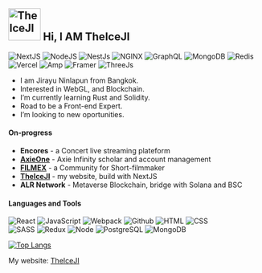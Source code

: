 ##  <img src="https://www.theiceji.com/logo_white.svg" alt="TheIceJI" width="64px"/> Hi, I AM TheIceJI

![NextJS](https://img.shields.io/badge/nextjs-%23000000.svg?style=for-the-badge&logo=next.js&logoColor=white) ![NodeJS](https://img.shields.io/badge/node.js-%2343853D.svg?style=for-the-badge&logo=node-dot-js&logoColor=white) ![NestJs](https://img.shields.io/badge/nestjs-E0234E?style=for-the-badge&logo=nestjs&logoColor=white) ![NGINX](https://img.shields.io/badge/nginx-%23009639.svg?style=for-the-badge&logo=nginx&logoColor=white) ![GraphQL](https://img.shields.io/badge/GraphQl-E10098?style=for-the-badge&logo=graphql&logoColor=white) ![MongoDB](https://img.shields.io/badge/MongoDB-4EA94B?style=for-the-badge&logo=mongodb&logoColor=white) ![Redis](https://img.shields.io/badge/redis-%23DD0031.svg?style=for-the-badge&logo=redis&logoColor=white) ![Vercel](https://img.shields.io/badge/Vercel-000000?style=for-the-badge&logo=vercel&logoColor=white) ![Amp](https://img.shields.io/badge/Amp-000?style=for-the-badge&logo=amp&logoColor=005AF0) ![Framer](https://img.shields.io/badge/Framer-black?style=for-the-badge&logo=framer&logoColor=blue) ![ThreeJs](https://img.shields.io/badge/ThreeJs-black?style=for-the-badge&logo=three.js&logoColor=white)

- I am Jirayu Ninlapun from Bangkok.
- Interested in WebGL, and Blockchain.
- I’m currently learning Rust and Solidity.
- Road to be a Front-end Expert.
- I’m looking to new oportunities.

#### On-progress

- **Encores** - a Concert live streaming plateform
- [**AxieOne**](https://axieone.com) - Axie Infinity scholar and account management
- [**FILMEX**](https://filmex.one) - a Community for Short-filmmaker
- [**TheIceJI**](https://theiceji.com) - my website, build with NextJS
- **ALR Network** - Metaverse Blockchain, bridge with Solana and BSC

#### Languages and Tools

![React](https://img.shields.io/badge/-React-000?&logo=React)
![JavaScript](https://img.shields.io/badge/-JavaScript-000?&logo=JavaScript)
![Webpack](https://img.shields.io/badge/-Webpack-000?&logo=Webpack)
![Github](https://img.shields.io/badge/-Github-000?&logo=Github)
![HTML](https://img.shields.io/badge/-HTML5-000?&logo=HTML5)
![CSS](https://img.shields.io/badge/-CSS3-000?&logo=CSS3)
</br>
![SASS](https://img.shields.io/badge/-SASS-000?&logo=SASS)
![Redux](https://img.shields.io/badge/-Redux-000?&logo=Redux)
![Node](https://img.shields.io/badge/-Node-000?&logo=Node.js)
![PostgreSQL](https://img.shields.io/badge/-PostgreSQL-000?&logo=PostgreSQL)
![MongoDB](https://img.shields.io/badge/-MongoDB-000?&logo=MongoDB)

[![Top Langs](https://github-readme-stats.vercel.app/api/top-langs/?username=Jirayu-ninl&layout=compact)](https://github.com/anuraghazra/github-readme-stats)

My website: [TheIceJI](https://TheIceJI.com)
